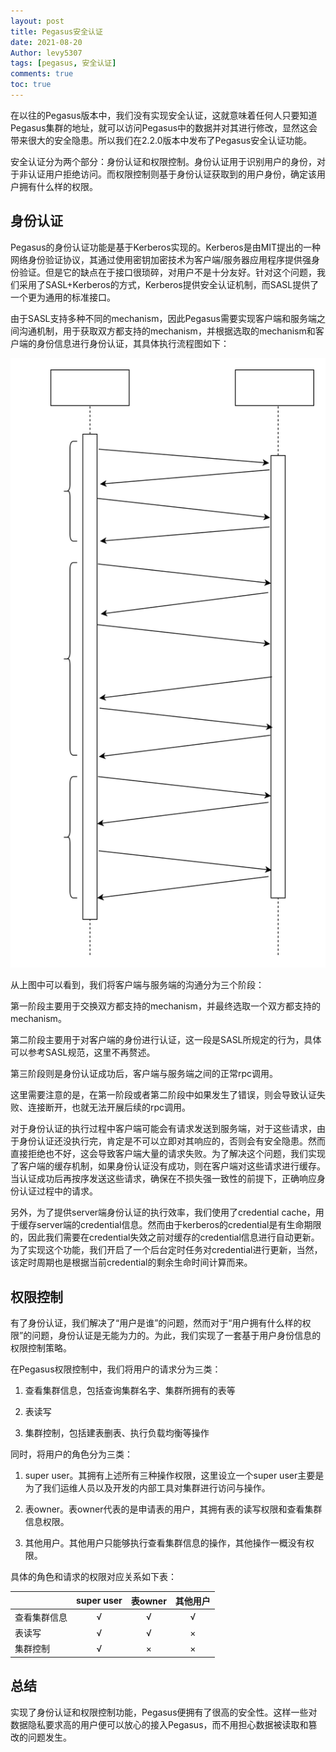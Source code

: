 ```yaml
---
layout: post
title: Pegasus安全认证
date: 2021-08-20
Author: levy5307
tags: [pegasus, 安全认证]
comments: true
toc: true
---
```


在以往的Pegasus版本中，我们没有实现安全认证，这就意味着任何人只要知道Pegasus集群的地址，就可以访问Pegasus中的数据并对其进行修改，显然这会带来很大的安全隐患。所以我们在2.2.0版本中发布了Pegasus安全认证功能。

安全认证分为两个部分：身份认证和权限控制。身份认证用于识别用户的身份，对于非认证用户拒绝访问。而权限控制则基于身份认证获取到的用户身份，确定该用户拥有什么样的权限。

## 身份认证

Pegasus的身份认证功能是基于Kerberos实现的。Kerberos是由MIT提出的一种网络身份验证协议，其通过使用密钥加密技术为客户端/服务器应用程序提供强身份验证。但是它的缺点在于接口很琐碎，对用户不是十分友好。针对这个问题，我们采用了SASL+Kerberos的方式，Kerberos提供安全认证机制，而SASL提供了一个更为通用的标准接口。

由于SASL支持多种不同的mechanism，因此Pegasus需要实现客户端和服务端之间沟通机制，用于获取双方都支持的mechanism，并根据选取的mechanism和客户端的身份信息进行身份认证，其具体执行流程图如下：

![](../images/security-auth-process.svg)

从上图中可以看到，我们将客户端与服务端的沟通分为三个阶段：

第一阶段主要用于交换双方都支持的mechanism，并最终选取一个双方都支持的mechanism。

第二阶段主要用于对客户端的身份进行认证，这一段是SASL所规定的行为，具体可以参考SASL规范，这里不再赘述。

第三阶段则是身份认证成功后，客户端与服务端之间的正常rpc调用。

这里需要注意的是，在第一阶段或者第二阶段中如果发生了错误，则会导致认证失败、连接断开，也就无法开展后续的rpc调用。

对于身份认证的执行过程中客户端可能会有请求发送到服务端，对于这些请求，由于身份认证还没执行完，肯定是不可以立即对其响应的，否则会有安全隐患。然而直接拒绝也不好，这会导致客户端大量的请求失败。为了解决这个问题，我们实现了客户端的缓存机制，如果身份认证没有成功，则在客户端对这些请求进行缓存。当认证成功后再按序发送这些请求，确保在不损失强一致性的前提下，正确响应身份认证过程中的请求。

另外，为了提供server端身份认证的执行效率，我们使用了credential cache，用于缓存server端的credential信息。然而由于kerberos的credential是有生命期限的，因此我们需要在credential失效之前对缓存的credential信息进行自动更新。为了实现这个功能，我们开启了一个后台定时任务对credential进行更新，当然，该定时周期也是根据当前credential的剩余生命时间计算而来。

## 权限控制

有了身份认证，我们解决了“用户是谁”的问题，然而对于“用户拥有什么样的权限”的问题，身份认证是无能为力的。为此，我们实现了一套基于用户身份信息的权限控制策略。

在Pegasus权限控制中，我们将用户的请求分为三类：

1. 查看集群信息，包括查询集群名字、集群所拥有的表等

2. 表读写

3. 集群控制，包括建表删表、执行负载均衡等操作

同时，将用户的角色分为三类：

1. super user。其拥有上述所有三种操作权限，这里设立一个super user主要是为了我们运维人员以及开发的内部工具对集群进行访问与操作。

2. 表owner。表owner代表的是申请表的用户，其拥有表的读写权限和查看集群信息权限。

3. 其他用户。其他用户只能够执行查看集群信息的操作，其他操作一概没有权限。

具体的角色和请求的权限对应关系如下表：

|              | super user | 表owner | 其他用户 |
|--------------|:----------:|:-------:|:--------:|
| 查看集群信息 |      √     |    √    |     √    |
| 表读写       |      √     |    √    |     ×    |
| 集群控制     |      √     |    ×    |     ×    |

## 总结

实现了身份认证和权限控制功能，Pegasus便拥有了很高的安全性。这样一些对数据隐私要求高的用户便可以放心的接入Pegasus，而不用担心数据被读取和篡改的问题发生。
